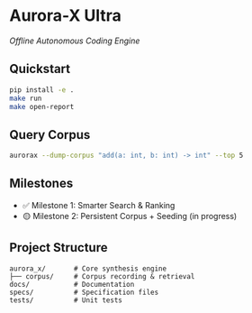 # Aurora-X Ultra
_Offline Autonomous Coding Engine_

## Quickstart

```bash
pip install -e .
make run
make open-report
```

## Query Corpus

```bash
aurorax --dump-corpus "add(a: int, b: int) -> int" --top 5
```

## Milestones

- ✅ Milestone 1: Smarter Search & Ranking
- 🟡 Milestone 2: Persistent Corpus + Seeding (in progress)

## Project Structure

```
aurora_x/       # Core synthesis engine
├── corpus/     # Corpus recording & retrieval
docs/           # Documentation
specs/          # Specification files
tests/          # Unit tests
```